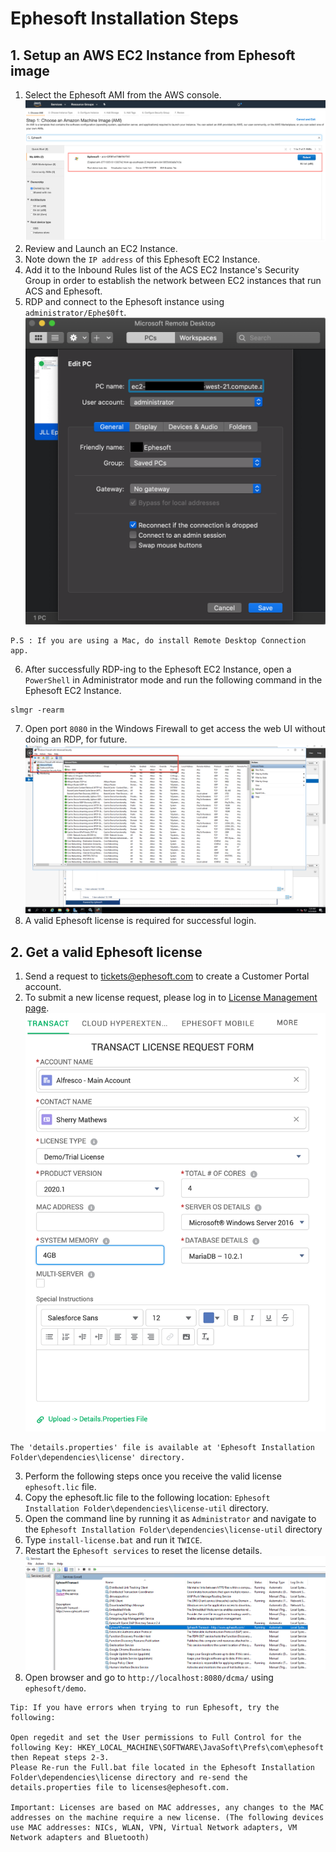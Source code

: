 # Ephesoft Installation Steps

## 1. Setup an AWS EC2 Instance from Ephesoft image
1. Select the Ephesoft AMI from the AWS console.![Ephesoft-image](resources/1.png)
2. Review and Launch an EC2 Instance.
3. Note down the `IP address` of this Ephesoft EC2 Instance.
4. Add it to the Inbound Rules list of the ACS EC2 Instance's Security Group in order to establish the network between EC2 instances that run ACS and Ephesoft.
5. RDP and connect to the Ephesoft instance using `administrator/Ephe$0ft`.![rdp-details](resources/4.png)
```
P.S : If you are using a Mac, do install Remote Desktop Connection app.
```
6. After successfully RDP-ing to the Ephesoft EC2 Instance, open a `PowerShell` in Administrator mode and run the following command in the Ephesoft EC2 Instance.
```
slmgr -rearm
```
7. Open port `8080` in the Windows Firewall to get access the web UI without doing an RDP, for future.![win-firewall](resources/2.png)
8. A valid Ephesoft license is required for successful login.

## 2. Get a valid Ephesoft license

1. Send a request to tickets@ephesoft.com to create a Customer Portal account.
2. To submit a new license request, please log in to [License Management page](https://ephesoft.force.com/login?ec=302&startURL=%2Fs%2Flicenses).![license-request](resources/3.png)
```
The 'details.properties' file is available at 'Ephesoft Installation Folder\dependencies\license' directory.
```
3.  Perform the following steps once you receive the valid license `ephesoft.lic` file.
4.  Copy the ephesoft.lic file to the following location: `Ephesoft Installation Folder\dependencies\license-util` directory.
5.  Open the command line by running it as `Administrator` and navigate to the `Ephesoft Installation Folder\dependencies\license-util` directory
6.  Type `install-license.bat` and run it `TWICE`.
7.  Restart the `Ephesoft services` to reset the license details. ![ephesoft-service](resources/5.png)
9.  Open browser and go to `http://localhost:8080/dcma/` using `ephesoft/demo`.

```
Tip: If you have errors when trying to run Ephesoft, try the following:

Open regedit and set the User permissions to Full Control for the following Key: HKEY_LOCAL_MACHINE\SOFTWARE\JavaSoft\Prefs\com\ephesoft  then Repeat steps 2-3.
Please Re-run the Full.bat file located in the Ephesoft Installation Folder\dependencies\license directory and re-send the details.properties file to licenses@ephesoft.com.

Important: Licenses are based on MAC addresses, any changes to the MAC addresses on the machine require a new license. (The following devices use MAC addresses: NICs, WLAN, VPN, Virtual Network adapters, VM Network adapters and Bluetooth)
```